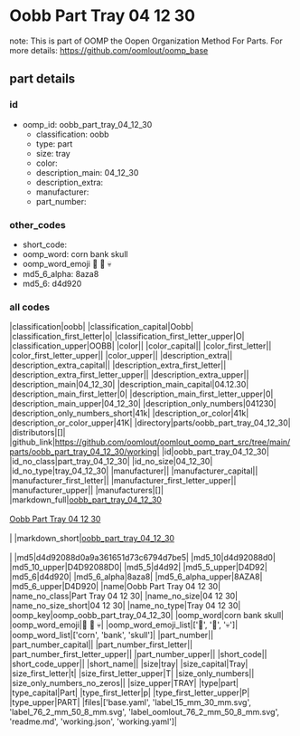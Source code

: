 # Oobb Part Tray 04 12 30  

note: This is part of OOMP the Oopen Organization Method For Parts. For more details: https://github.com/oomlout/oomp_base

##  part details





### id
* oomp_id: oobb_part_tray_04_12_30
  * classification: oobb
  * type: part
  * size: tray
  * color: 
  * description_main: 04_12_30
  * description_extra: 
  * manufacturer: 
  * part_number: 

### other_codes
* short_code: 
* oomp_word: corn bank skull
* oomp_word_emoji :corn: :bank: :skull:
* md5_6_alpha: 8aza8
* md5_6: d4d920

### all codes 
|classification|oobb|
|classification_capital|Oobb|
|classification_first_letter|o|
|classification_first_letter_upper|O|
|classification_upper|OOBB|
|color||
|color_capital||
|color_first_letter||
|color_first_letter_upper||
|color_upper||
|description_extra||
|description_extra_capital||
|description_extra_first_letter||
|description_extra_first_letter_upper||
|description_extra_upper||
|description_main|04_12_30|
|description_main_capital|04.12.30|
|description_main_first_letter|0|
|description_main_first_letter_upper|0|
|description_main_upper|04_12_30|
|description_only_numbers|041230|
|description_only_numbers_short|41k|
|description_or_color|41k|
|description_or_color_upper|41K|
|directory|parts/oobb_part_tray_04_12_30|
|distributors|[]|
|github_link|https://github.com/oomlout/oomlout_oomp_part_src/tree/main/parts/oobb_part_tray_04_12_30/working|
|id|oobb_part_tray_04_12_30|
|id_no_class|part_tray_04_12_30|
|id_no_size|04_12_30|
|id_no_type|tray_04_12_30|
|manufacturer||
|manufacturer_capital||
|manufacturer_first_letter||
|manufacturer_first_letter_upper||
|manufacturer_upper||
|manufacturers|[]|
|markdown_full|[oobb_part_tray_04_12_30](https://github.com/oomlout/oomlout_oomp_part_src/tree/main/parts/oobb_part_tray_04_12_30/working)<br>[](https://github.com/oomlout/oomlout_oomp_part_src/tree/main/parts/oobb_part_tray_04_12_30/working)<br>[Oobb Part Tray 04 12 30](https://github.com/oomlout/oomlout_oomp_part_src/tree/main/parts/oobb_part_tray_04_12_30/working)<br><br>|
|markdown_short|[oobb_part_tray_04_12_30](https://github.com/oomlout/oomlout_oomp_part_src/tree/main/parts/oobb_part_tray_04_12_30/working)<br><br>|
|md5|d4d92088d0a9a361651d73c6794d7be5|
|md5_10|d4d92088d0|
|md5_10_upper|D4D92088D0|
|md5_5|d4d92|
|md5_5_upper|D4D92|
|md5_6|d4d920|
|md5_6_alpha|8aza8|
|md5_6_alpha_upper|8AZA8|
|md5_6_upper|D4D920|
|name|Oobb Part Tray 04 12 30|
|name_no_class|Part Tray 04 12 30|
|name_no_size|04 12 30|
|name_no_size_short|04 12 30|
|name_no_type|Tray 04 12 30|
|oomp_key|oomp_oobb_part_tray_04_12_30|
|oomp_word|corn bank skull|
|oomp_word_emoji|:corn: :bank: :skull:|
|oomp_word_emoji_list|[':corn:', ':bank:', ':skull:']|
|oomp_word_list|['corn', 'bank', 'skull']|
|part_number||
|part_number_capital||
|part_number_first_letter||
|part_number_first_letter_upper||
|part_number_upper||
|short_code||
|short_code_upper||
|short_name||
|size|tray|
|size_capital|Tray|
|size_first_letter|t|
|size_first_letter_upper|T|
|size_only_numbers||
|size_only_numbers_no_zeros||
|size_upper|TRAY|
|type|part|
|type_capital|Part|
|type_first_letter|p|
|type_first_letter_upper|P|
|type_upper|PART|
|files|['base.yaml', 'label_15_mm_30_mm.svg', 'label_76_2_mm_50_8_mm.svg', 'label_oomlout_76_2_mm_50_8_mm.svg', 'readme.md', 'working.json', 'working.yaml']|
